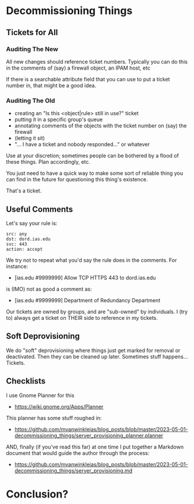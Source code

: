 # Decommissioning Things

## Tickets for All

### Auditing The New

All new changes should reference ticket numbers.  Typically you can do this
in the comments of (say) a firewall object, an IPAM host, etc

If there is a searchable attribute field that you can use to put a ticket number
in, that might be a good idea.

### Auditing The Old

* creating an "Is this <object|rule> still in use?" ticket
* putting it in a specific group's queue
* annotating comments of the objects with the ticket number on (say) the firewall
* (letting it sit)
* "... I have a ticket and nobody responded..." or whatever

Use at your discretion; sometimes people can be bothered by a flood of these things.  Plan accordingly, etc.

You just need to have a quick way to make some sort of reliable thing you can find in the future
for questioning this thing's existence.

That's a ticket.

## Useful Comments

Let's say your rule is:

```
src: any
dst: dord.ias.edu
svc: 443
action: accept
```

We try not to repeat what you'd say the rule does in the comments.  For instance:

* \[ias.edu #9999999\] Allow TCP HTTPS 443 to dord.ias.edu

is (IMO) not as good a comment as:

* \[ias.edu #9999999\] Department of Redundancy Department

Our tickets are owned by groups, and are "sub-owned" by individuals.  I (try to) always get a ticket on THEIR side to reference in my tickets.

## Soft Deprovisioning

We do "soft" deprovisioning where things just get marked for removal or deactivated.
Then they can be cleaned up later.  Sometimes stuff happens...  Tickets.

## Checklists

I use Gnome Planner for this

* https://wiki.gnome.org/Apps/Planner

This planner has some stuff roughed in:

* https://github.com/mvanwinkleias/blog_posts/blob/master/2023-05-01-decommissioning_things/server_provisioning_planner.planner

AND, finally (if you've read this far) at one time I put together a Markdown document
that would guide the author through the process:

* https://github.com/mvanwinkleias/blog_posts/blob/master/2023-05-01-decommissioning_things/server_provisioning.md

# Conclusion?





